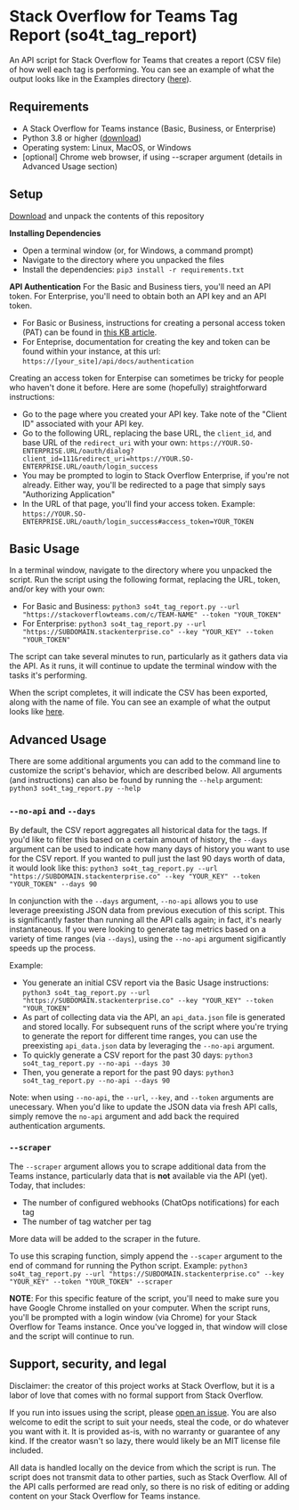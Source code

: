 # Stack Overflow for Teams Tag Report (so4t_tag_report)
An API script for Stack Overflow for Teams that creates a report (CSV file) of how well each tag is performing. You can see an example of what the output looks like in the Examples directory ([here](https://github.com/jklick-so/so4t_tag_report/blob/main/Examples/tag_metrics.csv)).


## Requirements
* A Stack Overflow for Teams instance (Basic, Business, or Enterprise)
* Python 3.8 or higher ([download](https://www.python.org/downloads/))
* Operating system: Linux, MacOS, or Windows
* [optional] Chrome web browser, if using --scraper argument (details in Advanced Usage section)

## Setup

[Download](https://github.com/jklick-so/so4t_tag_report/archive/refs/heads/main.zip) and unpack the contents of this repository

**Installing Dependencies**

* Open a terminal window (or, for Windows, a command prompt)
* Navigate to the directory where you unpacked the files
* Install the dependencies: `pip3 install -r requirements.txt`

**API Authentication**
For the Basic and Business tiers, you'll need an API token. For Enterprise, you'll need to obtain both an API key and an API token.

* For Basic or Business, instructions for creating a personal access token (PAT) can be found in [this KB article](https://stackoverflow.help/en/articles/4385859-stack-overflow-for-teams-api).
* For Enteprise, documentation for creating the key and token can be found within your instance, at this url: `https://[your_site]/api/docs/authentication`

Creating an access token for Enterpise can sometimes be tricky for people who haven't done it before. Here are some (hopefully) straightforward instructions:
* Go to the page where you created your API key. Take note of the "Client ID" associated with your API key.
* Go to the following URL, replacing the base URL, the `client_id`, and base URL of the `redirect_uri` with your own:
`https://YOUR.SO-ENTERPRISE.URL/oauth/dialog?client_id=111&redirect_uri=https://YOUR.SO-ENTERPRISE.URL/oauth/login_success`
* You may be prompted to login to Stack Overflow Enterprise, if you're not already. Either way, you'll be redirected to a page that simply says "Authorizing Application"
* In the URL of that page, you'll find your access token. Example: `https://YOUR.SO-ENTERPRISE.URL/oauth/login_success#access_token=YOUR_TOKEN`

## Basic Usage

In a terminal window, navigate to the directory where you unpacked the script. 
Run the script using the following format, replacing the URL, token, and/or key with your own:
* For Basic and Business: `python3 so4t_tag_report.py --url "https://stackoverflowteams.com/c/TEAM-NAME" --token "YOUR_TOKEN"`
* For Enterprise: `python3 so4t_tag_report.py --url "https://SUBDOMAIN.stackenterprise.co" --key "YOUR_KEY" --token "YOUR_TOKEN"`

The script can take several minutes to run, particularly as it gathers data via the API. As it runs, it will continue to update the terminal window with the tasks it's performing.

When the script completes, it will indicate the CSV has been exported, along with the name of file. You can see an example of what the output looks like [here](https://github.com/jklick-so/so4t_tag_report/blob/main/Examples/tag_metrics.csv).

## Advanced Usage

There are some additional arguments you can add to the command line to customize the script's behavior, which are described below. All arguments (and instructions) can also be found by running the `--help` argument: `python3 so4t_tag_report.py --help` 

### `--no-api` and `--days`

By default, the CSV report aggregates all historical data for the tags. If you'd like to filter this based on a certain amount of history, the `--days` argument can be used to indicate how many days of history you want to use for the CSV report. If you wanted to pull just the last 90 days worth of data, it would look like this:
`python3 so4t_tag_report.py --url "https://SUBDOMAIN.stackenterprise.co" --key "YOUR_KEY" --token "YOUR_TOKEN" --days 90`

In conjunction with the `--days` argument, `--no-api` allows you to use leverage preexisting JSON data from previous execution of this script. This is significantly faster than running all the API calls again; in fact, it's nearly instantaneous. If you were looking to generate tag metrics based on a variety of time ranges (via `--days`), using the `--no-api` argument sigificantly speeds up the process. 

Example:
* You generate an initial CSV report via the Basic Usage instructions: `python3 so4t_tag_report.py --url "https://SUBDOMAIN.stackenterprise.co" --key "YOUR_KEY" --token "YOUR_TOKEN"`
* As part of collecting data via the API, an `api_data.json` file is generated and stored locally. For subsequent runs of the script where you're trying to generate the report for different time ranges, you can use the preexisting `api_data.json` data by leveraging the `--no-api` argument.
* To quickly generate a CSV report for the past 30 days: `python3 so4t_tag_report.py --no-api --days 30`
* Then, you generate a report for the past 90 days: `python3 so4t_tag_report.py --no-api --days 90`

Note: when using `--no-api`, the `--url`, `--key`, and `--token` arguments are unecessary. When you'd like to update the JSON data via fresh API calls, simply remove the `no-api` argument and add back the required authentication arguments.

### `--scraper`
The `--scraper` argument allows you to scrape additional data from the Teams instance, particularly data that is **not** available via the API (yet). Today, that includes:

* The number of configured webhooks (ChatOps notifications) for each tag
* The number of tag watcher per tag

More data will be added to the scraper in the future.

To use this scraping function, simply append the `--scaper` argument to the end of command for running the Python script. Example: `python3 so4t_tag_report.py --url "https://SUBDOMAIN.stackenterprise.co" --key "YOUR_KEY" --token "YOUR_TOKEN" --scraper`

**NOTE**: For this specific feature of the script, you'll need to make sure you have Google Chrome installed on your computer. When the script runs, you'll be prompted with a login window (via Chrome) for your Stack Overflow for Teams instance. Once you've logged in, that window will close and the script will continue to run. 

## Support, security, and legal
Disclaimer: the creator of this project works at Stack Overflow, but it is a labor of love that comes with no formal support from Stack Overflow. 

If you run into issues using the script, please [open an issue](https://github.com/jklick-so/so4t_tag_cloud/issues). You are also welcome to edit the script to suit your needs, steal the code, or do whatever you want with it. It is provided as-is, with no warranty or guarantee of any kind. If the creator wasn't so lazy, there would likely be an MIT license file included.

All data is handled locally on the device from which the script is run. The script does not transmit data to other parties, such as Stack Overflow. All of the API calls performed are read only, so there is no risk of editing or adding content on your Stack Overflow for Teams instance.
